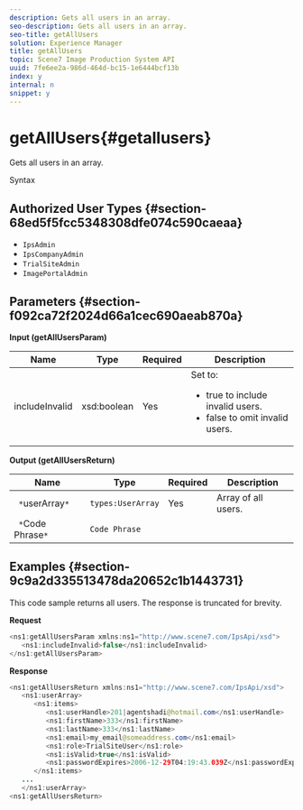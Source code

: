 ```yaml
---
description: Gets all users in an array.
seo-description: Gets all users in an array.
seo-title: getAllUsers
solution: Experience Manager
title: getAllUsers
topic: Scene7 Image Production System API
uuid: 7fe6ee2a-986d-464d-bc15-1e6444bcf13b
index: y
internal: n
snippet: y
---
```


# getAllUsers{#getallusers}

Gets all users in an array.

 Syntax 

## Authorized User Types {#section-68ed5f5fcc5348308dfe074c590caeaa}

* `IpsAdmin` 
* `IpsCompanyAdmin` 
* `TrialSiteAdmin` 
* `ImagePortalAdmin`

## Parameters {#section-f092ca72f2024d66a1cec690aeab870a}

**Input (getAllUsersParam)** 

<table id="table_1FE6DDADBD134E6D8BD4B52F1EAD2E85"> 
 <thead> 
  <tr> 
   <th colname="col1" class="entry"> Name </th> 
   <th colname="col2" class="entry"> Type </th> 
   <th colname="col3" class="entry"> Required </th> 
   <th colname="col4" class="entry"> Description </th> 
  </tr> 
 </thead>
 <tbody> 
  <tr> 
   <td colname="col1"> <span class="codeph"> <span class="varname"> includeInvalid</span> </span> </td> 
   <td colname="col2"> <span class="codeph"> xsd:boolean</span> </td> 
   <td colname="col3"> Yes </td> 
   <td colname="col4">Set to: 
    <ul id="ul_FB9F59A8293B4CCA98E42EBF8412C77B"> 
     <li id="li_3C2E6C4D3478411FA1A34D5CBFFC8108"><span class="codeph"> true</span> to include invalid users. </li> 
     <li id="li_7FCA0DE4BE2248A690076FEC6854F5CE"><span class="codeph"> false</span> to omit invalid users. </li> 
    </ul> </td> 
  </tr> 
 </tbody> 
</table>

**Output (getAllUsersReturn)** 

|  Name  | Type  | Required  | Description  |
|---|---|---|---|
|  ` *`userArray`*`  | `types:UserArray`  | Yes  | Array of all users.  |
|  ` *`Code Phrase`*`  | `Code Phrase`  |  |  |

## Examples {#section-9c9a2d335513478da20652c1b1443731}

This code sample returns all users. The response is truncated for brevity.

**Request** 

```java
<ns1:getAllUsersParam xmlns:ns1="http://www.scene7.com/IpsApi/xsd">
   <ns1:includeInvalid>false</ns1:includeInvalid>
</ns1:getAllUsersParam>
```

**Response** 

```java
<ns1:getAllUsersReturn xmlns:ns1="http://www.scene7.com/IpsApi/xsd">
   <ns1:userArray>
      <ns1:items>
         <ns1:userHandle>201|agentshadi@hotmail.com</ns1:userHandle>
         <ns1:firstName>333</ns1:firstName>
         <ns1:lastName>333</ns1:lastName>
         <ns1:email>my_email@someaddress.com</ns1:email>
         <ns1:role>TrialSiteUser</ns1:role>
         <ns1:isValid>true</ns1:isValid>
         <ns1:passwordExpires>2006-12-29T04:19:43.039Z</ns1:passwordExpires>
      </ns1:items>
   ...
   </ns1:userArray>
<ns1:getAllUsersReturn>
```

